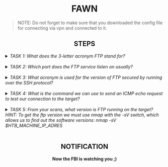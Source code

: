 <h1 align="center">FAWN</h1>

> NOTE: Do not forget to make sure that you downloaded the config file for connecting via vpn and connected to it. 

<h2 align="center">STEPS</h2>

<details> 
    <summary>
        <i>TASK 1: What does the 3-letter acronym FTP stand for? </i>
    </summary>
    <br>
    <b>File Transfer Protocol</b>
</details>
<br>
 
<details> 
    <summary>
        <i>TASK 2: Which port does the FTP service listen on usually?</i>
    </summary>
    <br>
    <b>21</b>
</details>
<br>
 
<details> 
    <summary>
        <i>TASK 3: What acronym is used for the version of FTP secured by running over the SSH protocol?</i>
    </summary>
    <br>
    <b>SFTP</b>
</details>
<br>
 
<details> 
    <summary>
        <i>TASK 4: What is the command we can use to send an ICMP echo request to test our connection to the target?</i>
    </summary>
    <br>
    <b>ping</b>
</details>
<br>

<details> 
    <summary>
        <i>TASK 5: From your scans, what version is FTP running on the target?</i>
        <i>HINT: To get the ftp version we must use nmap with the -sV switch, which allows us to find out the software versions: nmap -sV $HTB_MACHINE_IP_ADRES</i>
    </summary>
    <br>
    <b>vsftpd 3.0.3</b>
</details>
<br>


<h2 align="center">NOTIFICATION</h2>

<p align="center">
    <b>Now the FBI is watching you ;)</b>
</p>
